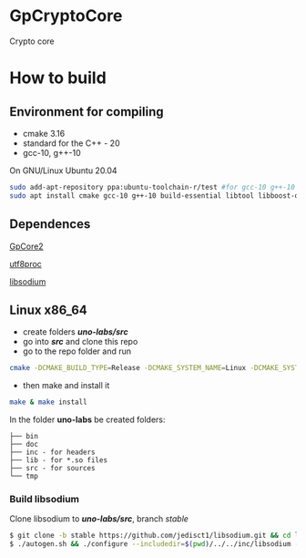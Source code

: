 # GpCryptoCore
Crypto core

# How to build

## Environment for compiling

- cmake 3.16
- standard for the C++ - 20
- gcc-10, g++-10

On GNU/Linux Ubuntu 20.04
```sh
sudo add-apt-repository ppa:ubuntu-toolchain-r/test #for gcc-10 g++-10
sudo apt install cmake gcc-10 g++-10 build-essential libtool libboost-dev
```

## Dependences
[GpCore2](https://github.com/ITBear/GpCore2.git)

[utf8proc](https://github.com/ITBear/utf8proc.git)

[libsodium](https://github.com/jedisct1/libsodium.git)
 
## Linux x86_64

- create folders **_uno-labs/src_**
- go into **_src_** and clone this repo
- go to the repo folder and run
```sh
cmake -DCMAKE_BUILD_TYPE=Release -DCMAKE_SYSTEM_NAME=Linux -DCMAKE_SYSTEM_PROCESSOR=x86_64 -DBOOST_INCLUDE=/usr/include/boost/ -DBUILD_SHARED_LIBS=ON
```
- then make and install it
```sh
make & make install
```

In the folder **uno-labs** be created folders:
```
├── bin
├── doc
├── inc - for headers
├── lib - for *.so files
├── src - for sources
└── tmp
```

### Build libsodium
Clone libsodium to **_uno-labs/src_**, branch _stable_

```sh
$ git clone -b stable https://github.com/jedisct1/libsodium.git && cd libsodium 
$ ./autogen.sh && ./configure --includedir=$(pwd)/../../inc/libsodium --libdir=$(pwd)/../../lib/Release_Linux_x86_64/ --bindir=$(pwd)/../../lib/Release_Linux_x86_64/ && make && make install
```
